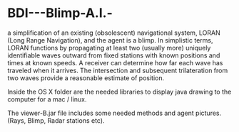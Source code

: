 # BDI---Blimp-A.I.-
a simplification of an existing (obsolescent) navigational system, LORAN (Long Range Navigation), and the agent is a blimp. In simplistic terms, LORAN functions by propagating at least two (usually more) uniquely identifiable waves outward from fixed stations with known positions and times at known speeds. A receiver can determine how far each wave has traveled when it arrives. The intersection and subsequent trilateration from two waves provide a reasonable estimate of position.  

Inside the OS X folder are the needed libraries to display java drawing to the computer for a mac / linux. 

The viewer-B.jar file includes some needed methods and agent pictures. (Rays, Blimp, Radar stations etc).
